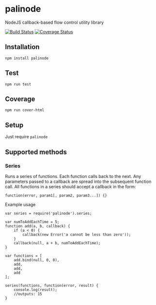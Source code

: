 # palinode
NodeJS callback-based flow control utility library

[![Build Status](https://travis-ci.org/GannettDigital/palinode.svg?branch=master)](https://travis-ci.org/GannettDigital/palinode)  [![Coverage Status](https://coveralls.io/repos/github/GannettDigital/palinode/badge.svg?branch=master)](https://coveralls.io/github/GannettDigital/palinode?branch=master)
## Installation
```Shell
npm install palinode
```
## Test 

```Shell
npm run test
```

## Coverage

```Shell
npm run cover-html
```

## Setup

Just require `palinode` 

## Supported methods

### Series
Runs a series of functions.  Each function calls back to the next. Any parameters passed to a callback are spread into the subsequent function call.
All functions in a series should accept a callback in the form:
```
function(error, param1[, param2, param3...]) {}
```
Example usage
```
var series = require('palinode').series;

var numToAddEachTime = 5;
function add(a, b, callback) {
    if (a < 0) {
        callback(new Error('a cannot be less than zero'));
    }
    callback(null, a + b, numToAddEachTime);
}

var functions = [
    add.bind(null, 0, 0),
    add,
    add,
    add
];

series(functions, function(error, result) {
    console.log(result);
    //outputs: 15
}
```

